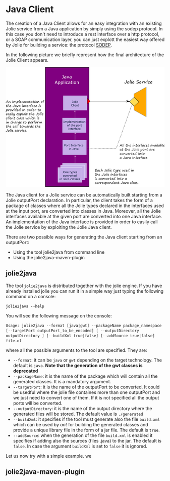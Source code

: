 # Java Client
The creation of a Java Client allows for an easy integration with an existing Jolie service from a Java application by simply using the sodep protocol. In this case you don't need to introduce a rest interface over a http protocol, or a SOAP communication layer, you can just explott the easiest way offered by Jolie for building a service: the protocol [SODEP](../../protocols/sodep.md).

In the following picture we briefly represent how the final architecture of the Jolie Client appears.

![](../.gitbook/assets/jolie_client.png)

The Java client for a Jolie service can be automatically built starting from a Jolie outputPort declaration. In particular, the client takes the form of a package of classes where all the Jolie types declared in the interfaces used at the input port, are converted into classes in Java. Moreover, all the Jolie interfaces available at the given port are converted into one Java interface. An implementation of the Java interface is provided in order to easily call the Jolie service by exploiting the Jolie Java client.

There are two possible ways for generating the Java client starting from an outputPort:

* Using the tool jolie2java from command line
* Using the jolie2java-maven-plugin

## jolie2java
The tool `jolie2java` is distributed together with the jolie engine. If you have already installed jolie you can run it in a simple way just typing the following command on a console:

```
jolie2java --help
```
You will see the following message on the console:
```
Usage: jolie2java --format [java|gwt] --packageName package_namespace [--targetPort outputPort_to_be_encoded] [ --outputDirectory outputDirectory ] [--buildXml true|false] [--addSource true|false] file.ol
```
where all the possible arguments to the tool are specified. They are:
* `--format`: it can be `java` or `gwt` depending on the target technology. The default is `java`. **Note that the generation of the gwt classes is deprecated**
* `--packageName`: it is the name of the package which will contain all the generated classes. It is a mandatory argument.
* `--targetPort`: it is the name of the outputPort to be converted. It could be usedful where the jolie file containes more than one outputPort and we just need to convert one of them. If it is not specified all the output ports will be converted.
* `--outputDirectory`: it is the name of the output directory where the generated files will be stored. The default value is `./generated`
* `--buildXml`: it specifies if the tool must generate also the file `build.xml` which can be used by *ant* for building the generated classes and provide a unique library file in the form of a jar file. The default is `true`.
* `--addSource`: when the generation of the file `build.xml` is enabled it specifies if adding also the sources (files .java) to the jar. The default is `false`. In case the argument `buildXml` is set to `false` it is ignored.

Let us now try with a simple example. we 

## jolie2java-maven-plugin











